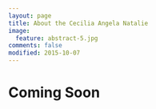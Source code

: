 ```yaml
---
layout: page
title: About the Cecilia Angela Natalie
image:
  feature: abstract-5.jpg
comments: false
modified: 2015-10-07
---
```


# Coming Soon
